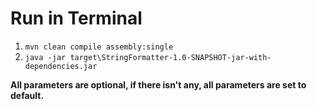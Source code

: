 # Run in Terminal

1. `mvn clean compile assembly:single` 
2. `java -jar target\StringFormatter-1.0-SNAPSHOT-jar-with-dependencies.jar`

**All parameters are optional, if there isn't any, all parameters are set to default.**
